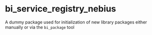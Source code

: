 # bi_service_registry_nebius

A dummy package used for initialization of new library packages
either manually or via the `bi_package` tool
